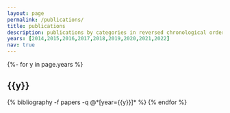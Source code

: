 ```yaml
---
layout: page
permalink: /publications/
title: publications
description: publications by categories in reversed chronological order. generated by jekyll-scholar.
years: [2014,2015,2016,2017,2018,2019,2020,2021,2022]
nav: true
---
```

<!-- _pages/publications.md -->
<div class="publications">

{%- for y in page.years %}
  <h2 class="year">{{y}}</h2>
  {% bibliography -f papers -q @*[year={{y}}]* %}
{% endfor %}

</div>
